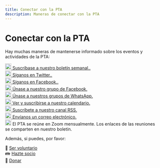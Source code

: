 ```yaml
---
title: Conectar con la PTA
description: Maneras de conectar con la PTA
---
```


# Conectar con la PTA

Hay muchas maneras de mantenerse informado sobre los eventos y actividades de la PTA:

[<img src="/img/Newsletter.svg" height="20" width="20"> Suscríbase a nuestro boletín semanal..](https://visitor.constantcontact.com/d.jsp?m=1102670663149&p=oi)  
[<img src="/img/Twitter.svg" height="20" width="20"> Síganos en Twitter..](https://twitter.com/AbingdonPTA)  
[<img src="/img/Facebook.svg" height="20" width="20"> Síganos en Facebook..](https://www.facebook.com/AbingdonElementaryPTA)  
[<img src="/img/Facebook.svg" height="20" width="20"> Únase a nuestro grupo de Facebook.](https://www.facebook.com/AbingdonElementaryPTA)  
[<img src="/img/WhatsApp.svg" height="20" width="20"> Únase a nuestros grupos de WhatsApp.](/whatsapp)  
[<img src="/img/Calendar.svg" height="20" width="20"> Ver y suscribirse a nuestro calendario.](/calendar)  
[<img src="/img/RSS.svg" height="20" width="20"> Suscríbete a nuestro canal RSS.](https://next.abingdonpta.org/posts/index.xml)  
[<img src="/img/Email.svg" height="20" width="20"> Envíanos un correo electrónico.](mailto:abingdonelementaryPTA@gmail.com)  
<img src="/img/Zoom.svg" height="20" width="20"> El PTA se reúne en Zoom mensualmente. Los enlaces de las reuniones se comparten en nuestro boletín.

Además, si puedes, por favor:

🔨 [Ser voluntario](https://docs.google.com/forms/d/e/1FAIpQLSdk4KJFIDuigz-EyhdPuWM_GejjZ5rpx9emd6jHxb2xKPQgGA/viewform?usp=sf_link)  
👪 [Hazte socio](https://abingdonpta.memberhub.com/store?category=Memberships)  
🎁 [Donar](https://abingdonpta.memberhub.com/store/items/62200)